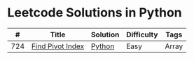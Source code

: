 # Leetcode Solutions in Python


| # | Title | Solution | Difficulty | Tags |
| ------ | ------ | ------ | ------ | ------ |
| 724 | [Find Pivot Index](https://leetcode.com/problems/find-pivot-index/) | [Python](../blob/master/724%20-%20Find%20Pivot%20Index/724-find-pivot-index.py) | Easy | Array |